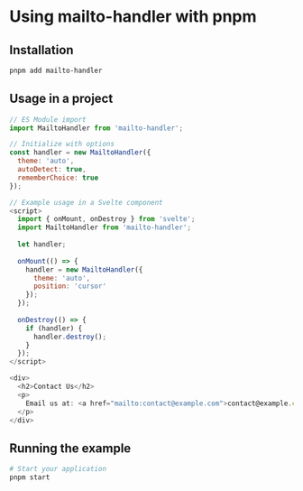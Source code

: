 # Using mailto-handler with pnpm

## Installation

```bash
pnpm add mailto-handler
```

## Usage in a project

```javascript
// ES Module import
import MailtoHandler from 'mailto-handler';

// Initialize with options
const handler = new MailtoHandler({
  theme: 'auto',
  autoDetect: true,
  rememberChoice: true
});

// Example usage in a Svelte component
<script>
  import { onMount, onDestroy } from 'svelte';
  import MailtoHandler from 'mailto-handler';
  
  let handler;
  
  onMount(() => {
    handler = new MailtoHandler({
      theme: 'auto',
      position: 'cursor'
    });
  });
  
  onDestroy(() => {
    if (handler) {
      handler.destroy();
    }
  });
</script>

<div>
  <h2>Contact Us</h2>
  <p>
    Email us at: <a href="mailto:contact@example.com">contact@example.com</a>
  </p>
</div>
```

## Running the example

```bash
# Start your application
pnpm start
``` 